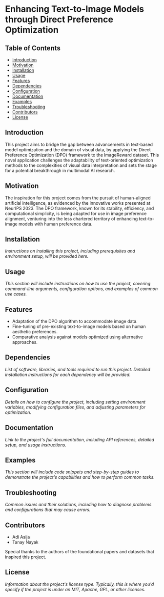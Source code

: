 # Enhancing Text-to-Image Models through Direct Preference Optimization

## Table of Contents

- [Introduction](#introduction)
- [Motivation](#motivation)
- [Installation](#installation)
- [Usage](#usage)
- [Features](#features)
- [Dependencies](#dependencies)
- [Configuration](#configuration)
- [Documentation](#documentation)
- [Examples](#examples)
- [Troubleshooting](#troubleshooting)
- [Contributors](#contributors)
- [License](#license)

## Introduction

This project aims to bridge the gap between advancements in text-based model optimization and the domain of visual data, by applying the Direct Preference Optimization (DPO) framework to the ImageReward dataset. This novel application challenges the adaptability of text-oriented optimization methods to the complexities of visual data interpretation and sets the stage for a potential breakthrough in multimodal AI research.

## Motivation

The inspiration for this project comes from the pursuit of human-aligned artificial intelligence, as evidenced by the innovative works presented at NeurIPS 2023. The DPO framework, known for its stability, efficiency, and computational simplicity, is being adapted for use in image preference alignment, venturing into the less chartered territory of enhancing text-to-image models with human preference data.

## Installation

*Instructions on installing this project, including prerequisites and environment setup, will be provided here.*

## Usage

*This section will include instructions on how to use the project, covering command-line arguments, configuration options, and examples of common use cases.*

## Features

- Adaptation of the DPO algorithm to accommodate image data.
- Fine-tuning of pre-existing text-to-image models based on human aesthetic preferences.
- Comparative analysis against models optimized using alternative approaches.

## Dependencies

*List of software, libraries, and tools required to run this project. Detailed installation instructions for each dependency will be provided.*

## Configuration

*Details on how to configure the project, including setting environment variables, modifying configuration files, and adjusting parameters for optimization.*

## Documentation

*Link to the project's full documentation, including API references, detailed setup, and usage instructions.*

## Examples

*This section will include code snippets and step-by-step guides to demonstrate the project's capabilities and how to perform common tasks.*

## Troubleshooting

*Common issues and their solutions, including how to diagnose problems and configurations that may cause errors.*

## Contributors

- Adi Asija
- Tanay Nayak

Special thanks to the authors of the foundational papers and datasets that inspired this project.

## License

*Information about the project's license type. Typically, this is where you'd specify if the project is under an MIT, Apache, GPL, or other licenses.*
